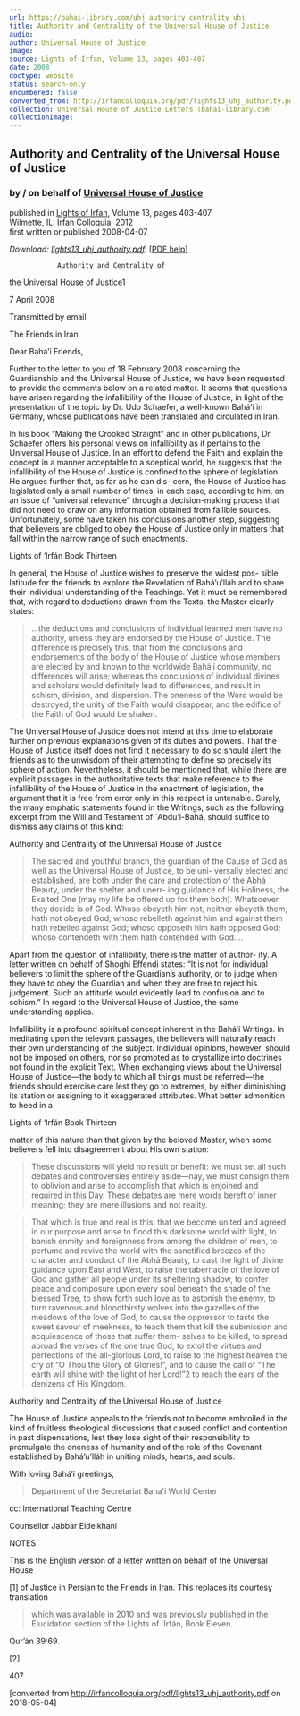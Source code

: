 ```yaml
---
url: https://bahai-library.com/uhj_authority_centrality_uhj
title: Authority and Centrality of the Universal House of Justice
audio: 
author: Universal House of Justice
image: 
source: Lights of Irfan, Volume 13, pages 403-407
date: 2008
doctype: website
status: search-only
encumbered: false
converted_from: http://irfancolloquia.org/pdf/lights13_uhj_authority.pdf
collection: Universal House of Justice Letters (bahai-library.com)
collectionImage: 
---
```



## Authority and Centrality of the Universal House of Justice

### by / on behalf of [Universal House of Justice](https://bahai-library.com/author/Universal+House+of+Justice)

published in [Lights of Irfan](http://bahai-library.com/lights_irfan_13), Volume 13, pages 403-407  
Wilmette, IL: Irfan Colloquia, 2012  
first written or published 2008-04-07


_Download: [lights13\_uhj\_authority.pdf](http://irfancolloquia.org/pdf/lights13_uhj_authority.pdf)._ \[[PDF help](https://bahai-library.com/pdf/)\]


                Authority and Centrality of
the Universal House of Justice1

7 April 2008

Transmitted by email

The Friends in Iran

Dear Bahá’í Friends,

Further to the letter to you of 18 February 2008 concerning the
Guardianship and the Universal House of Justice, we have been
requested to provide the comments below on a related matter. It
seems that questions have arisen regarding the infallibility of the
House of Justice, in light of the presentation of the topic by Dr. Udo
Schaefer, a well-known Bahá’í in Germany, whose publications have
been translated and circulated in Iran.

In his book “Making the Crooked Straight” and in other publications,
Dr. Schaefer offers his personal views on infallibility as it pertains to
the Universal House of Justice. In an effort to defend the Faith and
explain the concept in a manner acceptable to a sceptical world, he
suggests that the infallibility of the House of Justice is confined to
the sphere of legislation. He argues further that, as far as he can dis-
cern, the House of Justice has legislated only a small number of times,
in each case, according to him, on an issue of “universal relevance”
through a decision-making process that did not need to draw on any
information obtained from fallible sources. Unfortunately, some
have taken his conclusions another step, suggesting that believers are
obliged to obey the House of Justice only in matters that fall within
the narrow range of such enactments.

Lights of ‘Irfán Book Thirteen

In general, the House of Justice wishes to preserve the widest pos-
sible latitude for the friends to explore the Revelation of Bahá’u’lláh
and to share their individual understanding of the Teachings. Yet it
must be remembered that, with regard to deductions drawn from the
Texts, the Master clearly states:

> …the deductions and conclusions of individual learned men
> have no authority, unless they are endorsed by the House
> of Justice. The difference is precisely this, that from the
> conclusions and endorsements of the body of the House
> of Justice whose members are elected by and known to the
> worldwide Bahá’í community, no differences will arise;
> whereas the conclusions of individual divines and scholars
> would definitely lead to differences, and result in schism,
> division, and dispersion. The oneness of the Word would
> be destroyed, the unity of the Faith would disappear, and
> the edifice of the Faith of God would be shaken.

The Universal House of Justice does not intend at this time to elaborate
further on previous explanations given of its duties and powers. That
the House of Justice itself does not find it necessary to do so should
alert the friends as to the unwisdom of their attempting to define so
precisely its sphere of action. Nevertheless, it should be mentioned
that, while there are explicit passages in the authoritative texts that
make reference to the infallibility of the House of Justice in the
enactment of legislation, the argument that it is free from error only
in this respect is untenable. Surely, the many emphatic statements
found in the Writings, such as the following excerpt from the Will
and Testament of `Abdu’l-Bahá, should suffice to dismiss any claims
of this kind:

Authority and Centrality of the Universal House of Justice

> The sacred and youthful branch, the guardian of the Cause
> of God as well as the Universal House of Justice, to be uni-
> versally elected and established, are both under the care and
> protection of the Abhá Beauty, under the shelter and unerr-
> ing guidance of His Holiness, the Exalted One (may my life
> be offered up for them both). Whatsoever they decide is of
> God. Whoso obeyeth him not, neither obeyeth them, hath
> not obeyed God; whoso rebelleth against him and against
> them hath rebelled against God; whoso opposeth him hath
> opposed God; whoso contendeth with them hath contended
> with God….

Apart from the question of infallibility, there is the matter of author-
ity. A letter written on behalf of Shoghi Effendi states: “It is not for
individual believers to limit the sphere of the Guardian’s authority,
or to judge when they have to obey the Guardian and when they are
free to reject his judgement. Such an attitude would evidently lead to
confusion and to schism.” In regard to the Universal House of Justice,
the same understanding applies.

Infallibility is a profound spiritual concept inherent in the Bahá’í
Writings. In meditating upon the relevant passages, the believers will
naturally reach their own understanding of the subject. Individual
opinions, however, should not be imposed on others, nor so promoted
as to crystallize into doctrines not found in the explicit Text. When
exchanging views about the Universal House of Justice—the body to
which all things must be referred—the friends should exercise care
lest they go to extremes, by either diminishing its station or assigning
to it exaggerated attributes. What better admonition to heed in a

Lights of ‘Irfán Book Thirteen

matter of this nature than that given by the beloved Master, when
some believers fell into disagreement about His own station:

> These discussions will yield no result or benefit: we must set
> all such debates and controversies entirely aside—nay, we
> must consign them to oblivion and arise to accomplish that
> which is enjoined and required in this Day. These debates are
> mere words bereft of inner meaning; they are mere illusions
> and not reality.

> That which is true and real is this: that we become united and
> agreed in our purpose and arise to flood this darksome world
> with light, to banish enmity and foreignness from among the
> children of men, to perfume and revive the world with the
> sanctified breezes of the character and conduct of the Abhá
> Beauty, to cast the light of divine guidance upon East and
> West, to raise the tabernacle of the love of God and gather
> all people under its sheltering shadow, to confer peace and
> composure upon every soul beneath the shade of the blessed
> Tree, to show forth such love as to astonish the enemy, to
> turn ravenous and bloodthirsty wolves into the gazelles of
> the meadows of the love of God, to cause the oppressor to
> taste the sweet savour of meekness, to teach them that kill
> the submission and acquiescence of those that suffer them-
> selves to be killed, to spread abroad the verses of the one true
> God, to extol the virtues and perfections of the all-glorious
> Lord, to raise to the highest heaven the cry of “O Thou the
> Glory of Glories!”, and to cause the call of “The earth will
> shine with the light of her Lord!”2 to reach the ears of the
> denizens of His Kingdom.

Authority and Centrality of the Universal House of Justice

The House of Justice appeals to the friends not to become embroiled
in the kind of fruitless theological discussions that caused conflict
and contention in past dispensations, lest they lose sight of their
responsibility to promulgate the oneness of humanity and of the role
of the Covenant established by Bahá’u’lláh in uniting minds, hearts,
and souls.

With loving Bahá’í greetings,

> Department of the Secretariat
> Baha'i World Center

cc: International Teaching Centre

Counsellor Jabbar Eidelkhani

NOTES

This is the English version of a letter written on behalf of the Universal House

\[1\] of Justice in Persian to the Friends in Iran. This replaces its courtesy translation
> which was available in 2010 and was previously published in the Elucidation
> section of the Lights of `Irfán, Book Eleven.

Qur’án 39:69.

\[2\] 

407


[converted from http://irfancolloquia.org/pdf/lights13_uhj_authority.pdf on 2018-05-04]


